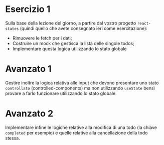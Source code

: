 # Esercizio 1

Sulla base della lezione del giorno, a partire dal vostro progetto `react-states` (quindi quello che avete consegnato ieri come esercitazione):

- Rimuovere le fetch per i dati;
- Costruire un mock che gestisca la lista delle singole todos;
- Implementare questa logica utilizzando lo stato globale

# Avanzato 1

Gestire inoltre la logica relativa alle input che devono presentare uno stato `controllato` (controlled-components) ma non utilizzando `useState` bensì provare a farlo funzionare utilizzando lo stato globale.

# Avanzato 2

Implementare infine le logiche relative alla modifica di una todo (la chiave `completed` per esempio) e quelle relative alla cancellazione della todo stessa.

